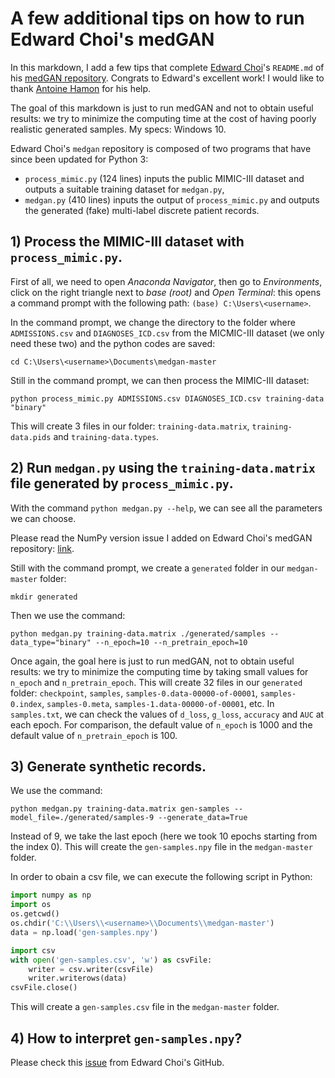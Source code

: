 # A few additional tips on how to run Edward Choi's medGAN

In this markdown, I add a few tips that complete [Edward Choi](https://github.com/mp2893/)'s `README.md` of his [medGAN repository](https://github.com/mp2893/medgan). Congrats to Edward's excellent work! I would like to thank [Antoine Hamon](https://github.com/ZwAnto) for his help.

The goal of this markdown is just to run medGAN and not to obtain useful results: we try to minimize the computing time at the cost of having poorly realistic generated samples. My specs: Windows 10.

Edward Choi's `medgan` repository is composed of two programs that have since been updated for Python 3:
* `process_mimic.py` (124 lines) inputs the public MIMIC-III dataset and outputs a suitable training dataset for `medgan.py`,
* `medgan.py` (410 lines) inputs the output of `process_mimic.py` and outputs the generated (fake) multi-label discrete patient records.

## 1) Process the MIMIC-III dataset with `process_mimic.py`.

First of all, we need to open _Anaconda Navigator_, then go to _Environments_, click on the right triangle next to _base (root)_ and _Open Terminal_: this opens a command prompt with the following path: `(base) C:\Users\<username>`.

In the command prompt, we change the directory to the folder where `ADMISSIONS.csv` and `DIAGNOSES_ICD.csv` from the MICMIC-III dataset (we only need these two) and the python codes are saved:
```
cd C:\Users\<username>\Documents\medgan-master
```
Still in the command prompt, we can then process the MIMIC-III dataset:
```
python process_mimic.py ADMISSIONS.csv DIAGNOSES_ICD.csv training-data "binary"
```
This will create 3 files in our folder: `training-data.matrix`, `training-data.pids` and `training-data.types`.

## 2) Run `medgan.py` using the `training-data.matrix` file generated by `process_mimic.py`.

With the command `python medgan.py --help`, we can see all the parameters we can choose.

Please read the NumPy version issue I added on Edward Choi's medGAN repository: [link](https://github.com/mp2893/medgan/issues/14).

Still with the command prompt, we create a `generated` folder in our `medgan-master` folder:
```
mkdir generated
```
Then we use the command:
```
python medgan.py training-data.matrix ./generated/samples --data_type="binary" --n_epoch=10 --n_pretrain_epoch=10
```
Once again, the goal here is just to run medGAN, not to obtain useful results: we try to minimize the computing time by taking small values for `n_epoch` and `n_pretrain_epoch`.
This will create 32 files in our `generated` folder: `checkpoint`, `samples`, `samples-0.data-00000-of-00001`, `samples-0.index`, `samples-0.meta`, `samples-1.data-00000-of-00001`,  etc. In `samples.txt`, we can check the values of `d_loss`, `g_loss`, `accuracy` and `AUC` at each epoch.
For comparison, the default value of `n_epoch` is 1000 and the default value of `n_pretrain_epoch` is 100.

## 3) Generate synthetic records.

We use the command:
```
python medgan.py training-data.matrix gen-samples --model_file=./generated/samples-9 --generate_data=True
 ```
Instead of 9, we take the last epoch (here we took 10 epochs starting from the index 0). This will create the `gen-samples.npy` file in the `medgan-master` folder.

In order to obain a csv file, we can execute the following script in Python:
```python
import numpy as np
import os
os.getcwd()
os.chdir('C:\\Users\\<username>\\Documents\\medgan-master')
data = np.load('gen-samples.npy')

import csv
with open('gen-samples.csv', 'w') as csvFile:
    writer = csv.writer(csvFile)
    writer.writerows(data)
csvFile.close()
 ```
This will create a `gen-samples.csv` file in the `medgan-master` folder.

## 4) How to interpret `gen-samples.npy`?

Please check this [issue](https://github.com/mp2893/medgan/issues/3) from Edward Choi's GitHub.
